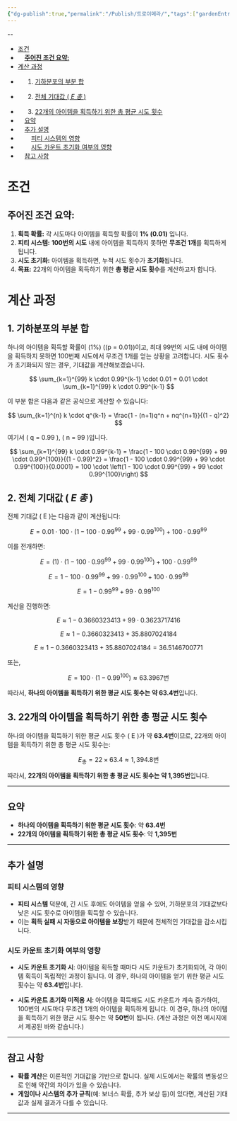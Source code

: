 ```yaml
---
{"dg-publish":true,"permalink":"/Publish/트로이메라/","tags":["gardenEntry"]}
---
```


<div class="slider-toc-container"><span></span><div><span>-</span><a><span>-</span></a></div><ul class="toc-list"><span></span><li class="toc-item toc-level-1" style="padding-left: 0px;"><span></span><a class="toc-link" href="#조건" data-target-heading="조건"><span>조건</span></a></li><li class="toc-item toc-level-2" style="padding-left: 15px;"><span></span><a class="toc-link" href="#주어진-조건-요약" data-target-heading="**주어진 조건 요약:**"><span><strong>주어진 조건 요약:</strong></span></a></li><li class="toc-item toc-level-1" style="padding-left: 0px;"><span></span><a class="toc-link" href="#계산-과정" data-target-heading="계산 과정"><span>계산 과정</span></a></li><li class="toc-item toc-level-2" style="padding-left: 15px;"><span></span><a class="toc-link" href="#1-기하분포의-부분-합" data-target-heading="1. 기하분포의 부분 합"><span><ol>
<li dir="auto">기하분포의 부분 합</li>
</ol></span></a></li><li class="toc-item toc-level-2" style="padding-left: 15px;"><span></span><a class="toc-link" href="#2-전체-기대값-e-총" data-target-heading="2. 전체 기대값 ( *E 총* )"><span><ol start="2">
<li dir="auto">전체 기대값 ( <em>E 총</em> )</li>
</ol></span></a></li><li class="toc-item toc-level-2" style="padding-left: 15px;"><span></span><a class="toc-link" href="#3-22개의-아이템을-획득하기-위한-총-평균-시도-횟수" data-target-heading="3. 22개의 아이템을 획득하기 위한 총 평균 시도 횟수"><span><ol start="3">
<li dir="auto">22개의 아이템을 획득하기 위한 총 평균 시도 횟수</li>
</ol></span></a></li><li class="toc-item toc-level-2" style="padding-left: 15px;"><span></span><a class="toc-link" href="#요약" data-target-heading="요약"><span>요약</span></a></li><li class="toc-item toc-level-2" style="padding-left: 15px;"><span></span><a class="toc-link" href="#추가-설명" data-target-heading="추가 설명"><span>추가 설명</span></a></li><li class="toc-item toc-level-3" style="padding-left: 30px;"><span></span><a class="toc-link" href="#피티-시스템의-영향" data-target-heading="피티 시스템의 영향"><span>피티 시스템의 영향</span></a></li><li class="toc-item toc-level-3" style="padding-left: 30px;"><span></span><a class="toc-link" href="#시도-카운트-초기화-여부의-영향" data-target-heading="시도 카운트 초기화 여부의 영향"><span>시도 카운트 초기화 여부의 영향</span></a></li><li class="toc-item toc-level-2" style="padding-left: 15px;"><span></span><a class="toc-link" href="#참고-사항" data-target-heading="참고 사항"><span>참고 사항</span></a></li></ul></div>

# 조건
## **주어진 조건 요약:**

1. **획득 확률:** 각 시도마다 아이템을 획득할 확률이 **1% (0.01)** 입니다.
2. **피티 시스템:** **100번의 시도** 내에 아이템을 획득하지 못하면 **무조건 1개**를 획득하게 됩니다.
3. **시도 초기화:** 아이템을 획득하면, 누적 시도 횟수가 **초기화**됩니다.
4. **목표:** 22개의 아이템을 획득하기 위한 **총 평균 시도 횟수**를 계산하고자 합니다.

# 계산 과정

## 1. 기하분포의 부분 합

하나의 아이템을 획득할 확률이 \(1\%\) (\(p = 0.01\))이고, 최대 99번의 시도 내에 아이템을 획득하지 못하면 100번째 시도에서 무조건 1개를 얻는 상황을 고려합니다. 시도 횟수가 초기화되지 않는 경우, 기대값을 계산해보겠습니다.

$$
\sum_{k=1}^{99} k \cdot 0.99^{k-1} \cdot 0.01 = 0.01 \cdot \sum_{k=1}^{99} k \cdot 0.99^{k-1}
$$

이 부분 합은 다음과 같은 공식으로 계산할 수 있습니다:

$$
\sum_{k=1}^{n} k \cdot q^{k-1} = \frac{1 - (n+1)q^n + nq^{n+1}}{(1 - q)^2}
$$

여기서 \( q = 0.99 \), \( n = 99 \)입니다.

$$
\sum_{k=1}^{99} k \cdot 0.99^{k-1} = \frac{1 - 100 \cdot 0.99^{99} + 99 \cdot 0.99^{100}}{(1 - 0.99)^2} = \frac{1 - 100 \cdot 0.99^{99} + 99 \cdot 0.99^{100}}{0.0001} = 100 \cdot \left(1 - 100 \cdot 0.99^{99} + 99 \cdot 0.99^{100}\right)
$$

## 2. 전체 기대값 ( *E 총* )

전체 기대값 \( E \)는 다음과 같이 계산됩니다:


$$
E = 0.01 \cdot 100 \cdot \left(1 - 100 \cdot 0.99^{99} + 99 \cdot 0.99^{100}\right) + 100 \cdot 0.99^{99}
$$

이를 전개하면:

$$
E = \left(1\right) \cdot \left(1 - 100 \cdot 0.99^{99} + 99 \cdot 0.99^{100}\right) + 100 \cdot 0.99^{99}
$$

$$
E = 1 - 100 \cdot 0.99^{99} + 99 \cdot 0.99^{100} + 100 \cdot 0.99^{99}
$$

$$
E = 1 - 0.99^{99} + 99 \cdot 0.99^{100}
$$

계산을 진행하면:

$$
E \approx 1 - 0.3660323413 + 99 \cdot 0.3623717416
$$

$$
E \approx 1 - 0.3660323413 + 35.8807024184
$$

$$
E \approx 1 - 0.3660323413 + 35.8807024184 = 36.5146700771
$$

또는,

$$
E = 100 \cdot \left(1 - 0.99^{100}\right) \approx 63.3967 \text{번}
$$

따라서, **하나의 아이템을 획득하기 위한 평균 시도 횟수는 약 63.4번**입니다.

## 3. 22개의 아이템을 획득하기 위한 총 평균 시도 횟수 

하나의 아이템을 획득하기 위한 평균 시도 횟수 \( E \)가 약 **63.4번**이므로, 22개의 아이템을 획득하기 위한 총 평균 시도 횟수는:

$$
E_{\text{총}} = 22 \times 63.4 \approx 1,394.8 \text{번}
$$

따라서, **22개의 아이템을 획득하기 위한 총 평균 시도 횟수는 약 1,395번**입니다.

---

## 요약

- **하나의 아이템을 획득하기 위한 평균 시도 횟수**: 약 **63.4번**
- **22개의 아이템을 획득하기 위한 총 평균 시도 횟수**: 약 **1,395번**

---

## 추가 설명

### 피티 시스템의 영향

- **피티 시스템** 덕분에, 긴 시도 후에도 아이템을 얻을 수 있어, 기하분포의 기대값보다 낮은 시도 횟수로 아이템을 획득할 수 있습니다.
- 이는 **획득 실패 시 자동으로 아이템을 보장**받기 때문에 전체적인 기대값을 감소시킵니다.

### 시도 카운트 초기화 여부의 영향

- **시도 카운트 초기화 시**: 아이템을 획득할 때마다 시도 카운트가 초기화되어, 각 아이템 획득이 독립적인 과정이 됩니다. 이 경우, 하나의 아이템을 얻기 위한 평균 시도 횟수는 약 **63.4번**입니다.
  
- **시도 카운트 초기화 미적용 시**: 아이템을 획득해도 시도 카운트가 계속 증가하여, 100번의 시도마다 무조건 1개의 아이템을 획득하게 됩니다. 이 경우, 하나의 아이템을 획득하기 위한 평균 시도 횟수는 약 **50번**이 됩니다. (계산 과정은 이전 메시지에서 제공된 바와 같습니다.)

---

## 참고 사항

- **확률 계산**은 이론적인 기대값을 기반으로 합니다. 실제 시도에서는 확률의 변동성으로 인해 약간의 차이가 있을 수 있습니다.
- **게임이나 시스템의 추가 규칙**(예: 보너스 확률, 추가 보상 등)이 있다면, 계산된 기대값과 실제 결과가 다를 수 있습니다.

---
